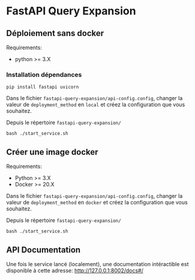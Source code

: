 # FastAPI Query Expansion

## Déploiement sans docker

Requirements: 
- python >= 3.X

### Installation dépendances

```
pip install fastapi uvicorn
```

Dans le fichier `fastapi-query-expansion/api-config.config`, changer la valeur de `deployment_method` en `local` et créez la configuration que vous souhaitez.

Depuis le répertoire `fastapi-query-expansion/`

```
bash ./start_service.sh
```

## Créer une image docker

Requirements:
- Python >= 3.X
- Docker >= 20.X

Dans le fichier `fastapi-query-expansion/api-config.config`, changer la valeur de `deployment_method` en `docker` et créez la configuration que vous souhaitez.

Depuis le répertoire `fastapi-query-expansion/`

```
bash ./start_service.sh
```

## API Documentation

Une fois le service lancé (localement), une documentation intéractible est disponible à cette adresse: http://127.0.0.1:8002/docs#/

